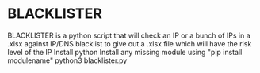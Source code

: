 # BLACKLISTER
BLACKLISTER is a python script that will check an IP or a bunch of IPs in a .xlsx against IP/DNS blacklist to give out a .xlsx file which will have the risk level of the IP
Install python
Install any missing module using "pip install modulename"
python3 blacklister.py <file name>
